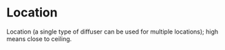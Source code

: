 Location
========

Location (a single type of diffuser can be used for multiple locations); high means close to ceiling.
